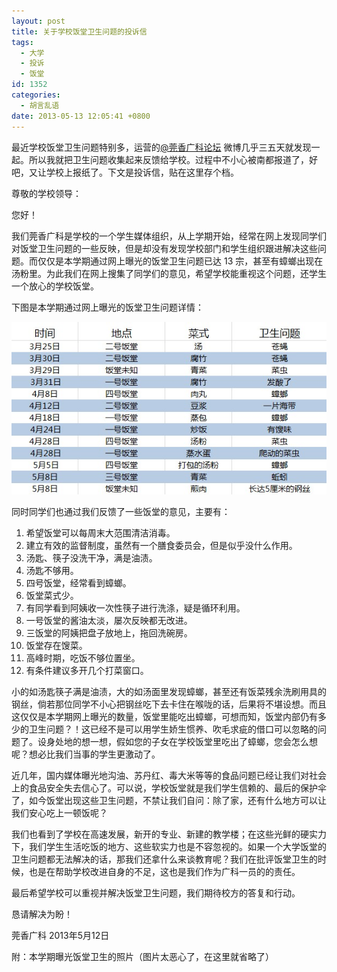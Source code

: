 ```yaml
---
layout: post
title: 关于学校饭堂卫生问题的投诉信
tags:
  - 大学
  - 投诉
  - 饭堂
id: 1352
categories:
  - 胡言乱语
date: 2013-05-13 12:05:41 +0800
---
```


最近学校饭堂卫生问题特别多，运营的[@莞香广科论坛](http://weibo.com/gxgkcc) 微博几乎三五天就发现一起。所以我就把卫生问题收集起来反馈给学校。过程中不小心被南都报道了，好吧，又让学校上报纸了。下文是投诉信，贴在这里存个档。

<!--more-->尊敬的学校领导：

您好！

我们莞香广科是学校的一个学生媒体组织，从上学期开始，经常在网上发现同学们对饭堂卫生问题的一些反映，但是却没有发现学校部门和学生组织跟进解决这些问题。而仅仅是本学期通过网上曝光的饭堂卫生问题已达 13 宗，甚至有蟑螂出现在汤粉里。为此我们在网上搜集了同学们的意见，希望学校能重视这个问题，还学生一个放心的学校饭堂。

下图是本学期通过网上曝光的饭堂卫生问题详情：

![](/assets/complaints-school.jpg)

同时同学们也通过我们反馈了一些饭堂的意见，主要有：

1.  希望饭堂可以每周末大范围清洁消毒。
2.  建立有效的监督制度，虽然有一个膳食委员会，但是似乎没什么作用。
3.  汤匙、筷子没洗干净，满是油渍。
4.  汤匙不够用。
5.  四号饭堂，经常看到蟑螂。
6.  饭堂菜式少。
7.  有同学看到阿姨收一次性筷子进行洗涤，疑是循环利用。
8.  一号饭堂的酱油太淡，屡次反映都无改进。
9.  三饭堂的阿姨把盘子放地上，拖回洗碗房。
10.  饭堂存在馊菜。
11.  高峰时期，吃饭不够位置坐。
12.  有条件建议多开几个打菜窗口。

小的如汤匙筷子满是油渍，大的如汤面里发现蟑螂，甚至还有饭菜残余洗刷用具的钢丝，倘若那位同学不小心把钢丝吃下去卡住在喉咙的话，后果将不堪设想。而且这仅仅是本学期网上曝光的数量，饭堂里能吃出蟑螂，可想而知，饭堂内部仍有多少的卫生问题？！这已经不是可以用学生娇生惯养、吹毛求疵的借口可以忽略的问题了。设身处地的想一想，假如您的子女在学校饭堂里吃出了蟑螂，您会怎么想呢？想必比我们当事的学生更激动了。

近几年，国内媒体曝光地沟油、苏丹红、毒大米等等的食品问题已经让我们对社会上的食品安全失去信心了。可以说，学校饭堂就是我们学生信赖的、最后的保护伞了，如今饭堂出现这些卫生问题，不禁让我们自问：除了家，还有什么地方可以让我们安心吃上一顿饭呢？

我们也看到了学校在高速发展，新开的专业、新建的教学楼；在这些光鲜的硬实力下，我们学生生活吃饭的地方、这些软实力也是不容忽视的。如果一个大学饭堂的卫生问题都无法解决的话，那我们还拿什么来谈教育呢？我们在批评饭堂卫生的时候，也是在帮助学校改进自身的不足，这也是我们作为广科一员的的责任。

最后希望学校可以重视并解决饭堂卫生问题，我们期待校方的答复和行动。

恳请解决为盼！

莞香广科
2013年5月12日

附：本学期曝光饭堂卫生的照片（图片太恶心了，在这里就省略了）
